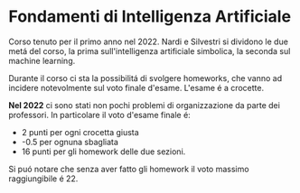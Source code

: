 # Fondamenti di Intelligenza Artificiale

Corso tenuto per il primo anno nel 2022. Nardi e Silvestri si dividono le due metá del corso, la prima sull'intelligenza artificiale simbolica, la seconda sul machine learning.

Durante il corso ci sta la possibilitá di svolgere homeworks, che vanno ad incidere notevolmente sul voto finale d'esame. L'esame é a crocette.

__Nel 2022__ ci sono stati non pochi problemi di organizzazione da parte dei professori. In particolare il voto d'esame finale é: 
- 2 punti per ogni crocetta giusta
- -0.5 per ognuna sbagliata
- 16 punti per gli homework delle due sezioni.

Si puó notare che senza aver fatto gli homework il voto massimo raggiungibile é 22.